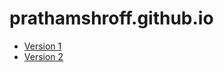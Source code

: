# prathamshroff.github.io

- [Version 1](https://prathamshroff.github.io/CS50W/project0/)
- [Version 2](/v2)
